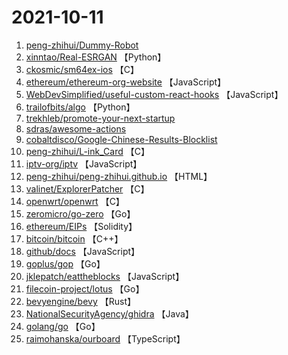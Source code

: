 # 2021-10-11

1. [peng-zhihui/Dummy-Robot](https://github.com/peng-zhihui/Dummy-Robot) 
2. [xinntao/Real-ESRGAN](https://github.com/xinntao/Real-ESRGAN) 【Python】
3. [ckosmic/sm64ex-ios](https://github.com/ckosmic/sm64ex-ios) 【C】
4. [ethereum/ethereum-org-website](https://github.com/ethereum/ethereum-org-website) 【JavaScript】
5. [WebDevSimplified/useful-custom-react-hooks](https://github.com/WebDevSimplified/useful-custom-react-hooks) 【JavaScript】
6. [trailofbits/algo](https://github.com/trailofbits/algo) 【Python】
7. [trekhleb/promote-your-next-startup](https://github.com/trekhleb/promote-your-next-startup) 
8. [sdras/awesome-actions](https://github.com/sdras/awesome-actions) 
9. [cobaltdisco/Google-Chinese-Results-Blocklist](https://github.com/cobaltdisco/Google-Chinese-Results-Blocklist) 
10. [peng-zhihui/L-ink_Card](https://github.com/peng-zhihui/L-ink_Card) 【C】
11. [iptv-org/iptv](https://github.com/iptv-org/iptv) 【JavaScript】
12. [peng-zhihui/peng-zhihui.github.io](https://github.com/peng-zhihui/peng-zhihui.github.io) 【HTML】
13. [valinet/ExplorerPatcher](https://github.com/valinet/ExplorerPatcher) 【C】
14. [openwrt/openwrt](https://github.com/openwrt/openwrt) 【C】
15. [zeromicro/go-zero](https://github.com/zeromicro/go-zero) 【Go】
16. [ethereum/EIPs](https://github.com/ethereum/EIPs) 【Solidity】
17. [bitcoin/bitcoin](https://github.com/bitcoin/bitcoin) 【C++】
18. [github/docs](https://github.com/github/docs) 【JavaScript】
19. [goplus/gop](https://github.com/goplus/gop) 【Go】
20. [jklepatch/eattheblocks](https://github.com/jklepatch/eattheblocks) 【JavaScript】
21. [filecoin-project/lotus](https://github.com/filecoin-project/lotus) 【Go】
22. [bevyengine/bevy](https://github.com/bevyengine/bevy) 【Rust】
23. [NationalSecurityAgency/ghidra](https://github.com/NationalSecurityAgency/ghidra) 【Java】
24. [golang/go](https://github.com/golang/go) 【Go】
25. [raimohanska/ourboard](https://github.com/raimohanska/ourboard) 【TypeScript】
